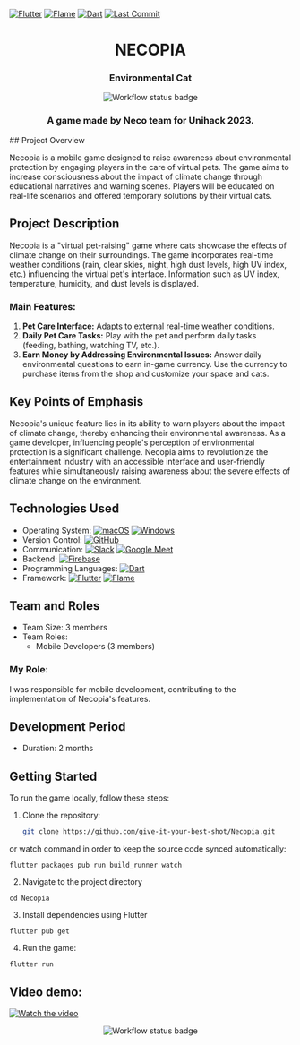 [![Flutter](https://img.shields.io/badge/Flutter-100%25-blue?logo=flutter)](https://flutter.dev/)
[![Flame](https://img.shields.io/badge/Flame-40%25-orange?logo=flame)](https://flame-engine.org/)
[![Dart](https://img.shields.io/badge/Dart-100%25-blue?logo=dart)](https://dart.dev/)
[![Last Commit](https://img.shields.io/github/last-commit/give-it-your-best-shot/Necopia?style=flat-square)](https://github.com/give-it-your-best-shot/Necopia/commits/main)
<div align="center">
    <h1>NECOPIA</h1>
    <h3>Environmental Cat</h3>
    <img src="https://github.com/BlenDMinh/Necopia-game/assets/93019716/f13f7e8d-dfca-4394-a3a3-d208a4efbe46" alt="Workflow status badge">
    <h3>A game made by Neco team for Unihack 2023.</h3>
</div>
## Project Overview

Necopia is a mobile game designed to raise awareness about environmental protection by engaging players in the care of virtual pets. The game aims to increase consciousness about the impact of climate change through educational narratives and warning scenes. Players will be educated on real-life scenarios and offered temporary solutions by their virtual cats.

## Project Description

Necopia is a "virtual pet-raising" game where cats showcase the effects of climate change on their surroundings. The game incorporates real-time weather conditions (rain, clear skies, night, high dust levels, high UV index, etc.) influencing the virtual pet's interface. Information such as UV index, temperature, humidity, and dust levels is displayed.

### Main Features:

1. **Pet Care Interface:** Adapts to external real-time weather conditions.
2. **Daily Pet Care Tasks:** Play with the pet and perform daily tasks (feeding, bathing, watching TV, etc.).
3. **Earn Money by Addressing Environmental Issues:** Answer daily environmental questions to earn in-game currency. Use the currency to purchase items from the shop and customize your space and cats.

## Key Points of Emphasis

Necopia's unique feature lies in its ability to warn players about the impact of climate change, thereby enhancing their environmental awareness. As a game developer, influencing people's perception of environmental protection is a significant challenge. Necopia aims to revolutionize the entertainment industry with an accessible interface and user-friendly features while simultaneously raising awareness about the severe effects of climate change on the environment.

## Technologies Used

- Operating System: [![macOS](https://img.shields.io/badge/macOS-%23999999.svg?style=for-the-badge&logo=apple&logoColor=white)](https://www.apple.com/macos/) [![Windows](https://img.shields.io/badge/Windows-%230078D6.svg?style=for-the-badge&logo=windows&logoColor=white)](https://www.microsoft.com/windows/)
- Version Control: [![GitHub](https://img.shields.io/badge/GitHub-%23121011.svg?style=for-the-badge&logo=github&logoColor=white)](https://github.com/)
- Communication: [![Slack](https://img.shields.io/badge/Slack-%234A154B.svg?style=for-the-badge&logo=slack&logoColor=white)](https://slack.com/) [![Google Meet](https://img.shields.io/badge/Google%20Meet-%234285F4.svg?style=for-the-badge&logo=googlemeet&logoColor=white)](https://meet.google.com/)
- Backend: [![Firebase](https://img.shields.io/badge/Firebase-%23FFCA28.svg?style=for-the-badge&logo=firebase&logoColor=black)](https://firebase.google.com/)
- Programming Languages: [![Dart](https://img.shields.io/badge/Dart-%230175C2.svg?style=for-the-badge&logo=dart&logoColor=white)](https://dart.dev/)
- Framework: [![Flutter](https://img.shields.io/badge/Flutter-%2302569B.svg?style=for-the-badge&logo=flutter&logoColor=white)](https://flutter.dev/) [![Flame](https://img.shields.io/badge/Flame-%23E83E8C.svg?style=for-the-badge)](https://flame-engine.org/)

## Team and Roles

- Team Size: 3 members
- Team Roles:
  - Mobile Developers (3 members)

### My Role:

I was responsible for mobile development, contributing to the implementation of Necopia's features.

## Development Period

- Duration: 2 months

## Getting Started

To run the game locally, follow these steps:

1. Clone the repository:

   ```bash
   git clone https://github.com/give-it-your-best-shot/Necopia.git


or watch command in order to keep the source code synced automatically:

```
flutter packages pub run build_runner watch
```
2. Navigate to the project directory
```
cd Necopia
```
3. Install dependencies using Flutter
```
flutter pub get
```
4. Run the game:
```
flutter run
```
## Video demo:
[![Watch the video](https://cdn1.vectorstock.com/i/1000x1000/60/30/play-button-icon-video-audio-player-vector-20716030.jpg)](https://drive.google.com/file/d/13DaA276Zj4S5yX_CvLynuPoFeL77Ve7u/view?usp=sharing)
<div align="center">
    <img src="https://github.com/give-it-your-best-shot/Dicee-iOS13-Completed/blob/main/Documentation/readme-end-banner.png?raw=true" alt="Workflow status badge">
</div>

